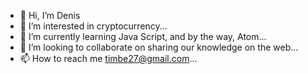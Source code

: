 - 👋 Hi, I’m Denis
- 👀 I’m interested in cryptocurrency...
- 🌱 I’m currently learning Java Script, and by the way, Atom...
- 💞️ I’m looking to collaborate on sharing our knowledge on the web...
- 📫 How to reach me timbe27@gmail.com...

<!---
timbe001/timbe001 is a ✨ special ✨ repository because its `README.md` (this file) appears on your GitHub profile.
You can click the Preview link to take a look at your changes.
--->
